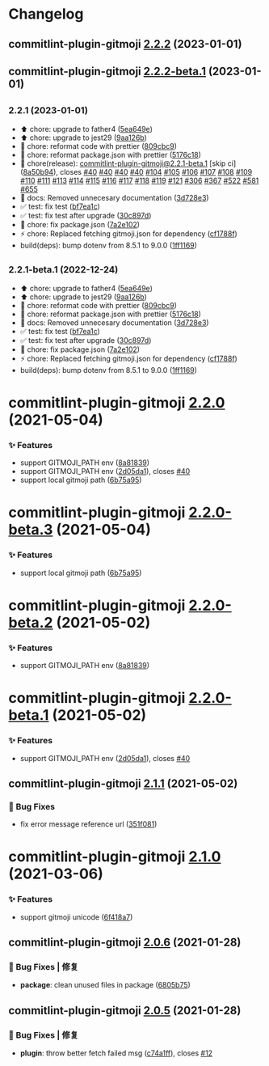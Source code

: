 # Changelog

## commitlint-plugin-gitmoji [2.2.2](https://github.com/arvinxx/gitmoji-commit-workflow/compare/commitlint-plugin-gitmoji@2.2.1...commitlint-plugin-gitmoji@2.2.2) (2023-01-01)

## commitlint-plugin-gitmoji [2.2.2-beta.1](https://github.com/arvinxx/commitlint-config-gitmoji/compare/commitlint-plugin-gitmoji@2.2.1...commitlint-plugin-gitmoji@2.2.2-beta.1) (2023-01-01)

## <small>2.2.1 (2023-01-01)</small>

- :arrow_up: chore: upgrade to father4 ([5ea649e](https://github.com/arvinxx/commitlint-config-gitmoji/commit/5ea649e))
- :arrow_up: chore: upgrade to jest29 ([9aa126b](https://github.com/arvinxx/commitlint-config-gitmoji/commit/9aa126b))
- :art: chore: reformat code with prettier ([809cbc9](https://github.com/arvinxx/commitlint-config-gitmoji/commit/809cbc9))
- :art: chore: reformat package.json with prettier ([5176c18](https://github.com/arvinxx/commitlint-config-gitmoji/commit/5176c18))
- :bookmark: chore(release): commitlint-plugin-gitmoji@2.2.1-beta.1 [skip ci] ([8a50b94](https://github.com/arvinxx/commitlint-config-gitmoji/commit/8a50b94)), closes [#40](https://github.com/arvinxx/commitlint-config-gitmoji/issues/40) [#40](https://github.com/arvinxx/commitlint-config-gitmoji/issues/40) [#40](https://github.com/arvinxx/commitlint-config-gitmoji/issues/40) [#40](https://github.com/arvinxx/commitlint-config-gitmoji/issues/40) [#104](https://github.com/arvinxx/commitlint-config-gitmoji/issues/104) [#105](https://github.com/arvinxx/commitlint-config-gitmoji/issues/105) [#106](https://github.com/arvinxx/commitlint-config-gitmoji/issues/106) [#107](https://github.com/arvinxx/commitlint-config-gitmoji/issues/107) [#108](https://github.com/arvinxx/commitlint-config-gitmoji/issues/108) [#109](https://github.com/arvinxx/commitlint-config-gitmoji/issues/109) [#110](https://github.com/arvinxx/commitlint-config-gitmoji/issues/110) [#111](https://github.com/arvinxx/commitlint-config-gitmoji/issues/111) [#113](https://github.com/arvinxx/commitlint-config-gitmoji/issues/113) [#114](https://github.com/arvinxx/commitlint-config-gitmoji/issues/114) [#115](https://github.com/arvinxx/commitlint-config-gitmoji/issues/115) [#116](https://github.com/arvinxx/commitlint-config-gitmoji/issues/116) [#117](https://github.com/arvinxx/commitlint-config-gitmoji/issues/117) [#118](https://github.com/arvinxx/commitlint-config-gitmoji/issues/118) [#119](https://github.com/arvinxx/commitlint-config-gitmoji/issues/119) [#121](https://github.com/arvinxx/commitlint-config-gitmoji/issues/121) [#306](https://github.com/arvinxx/commitlint-config-gitmoji/issues/306) [#367](https://github.com/arvinxx/commitlint-config-gitmoji/issues/367) [#522](https://github.com/arvinxx/commitlint-config-gitmoji/issues/522) [#581](https://github.com/arvinxx/commitlint-config-gitmoji/issues/581) [#655](https://github.com/arvinxx/commitlint-config-gitmoji/issues/655)
- :memo: docs: Removed unnecesary documentation ([3d728e3](https://github.com/arvinxx/commitlint-config-gitmoji/commit/3d728e3))
- :white_check_mark: test: fix test ([bf7ea1c](https://github.com/arvinxx/commitlint-config-gitmoji/commit/bf7ea1c))
- :white_check_mark: test: fix test after upgrade ([30c897d](https://github.com/arvinxx/commitlint-config-gitmoji/commit/30c897d))
- :wrench: chore: fix package.json ([7a2e102](https://github.com/arvinxx/commitlint-config-gitmoji/commit/7a2e102))
- :zap: chore: Replaced fetching gitmoji.json for dependency ([cf1788f](https://github.com/arvinxx/commitlint-config-gitmoji/commit/cf1788f))
- build(deps): bump dotenv from 8.5.1 to 9.0.0 ([1ff1169](https://github.com/arvinxx/commitlint-config-gitmoji/commit/1ff1169))

## <small>2.2.1-beta.1 (2022-12-24)</small>

- :arrow_up: chore: upgrade to father4 ([5ea649e](https://github.com/arvinxx/commitlint-config-gitmoji/commit/5ea649e))
- :arrow_up: chore: upgrade to jest29 ([9aa126b](https://github.com/arvinxx/commitlint-config-gitmoji/commit/9aa126b))
- :art: chore: reformat code with prettier ([809cbc9](https://github.com/arvinxx/commitlint-config-gitmoji/commit/809cbc9))
- :art: chore: reformat package.json with prettier ([5176c18](https://github.com/arvinxx/commitlint-config-gitmoji/commit/5176c18))
- :memo: docs: Removed unnecesary documentation ([3d728e3](https://github.com/arvinxx/commitlint-config-gitmoji/commit/3d728e3))
- :white_check_mark: test: fix test ([bf7ea1c](https://github.com/arvinxx/commitlint-config-gitmoji/commit/bf7ea1c))
- :white_check_mark: test: fix test after upgrade ([30c897d](https://github.com/arvinxx/commitlint-config-gitmoji/commit/30c897d))
- :wrench: chore: fix package.json ([7a2e102](https://github.com/arvinxx/commitlint-config-gitmoji/commit/7a2e102))
- :zap: chore: Replaced fetching gitmoji.json for dependency ([cf1788f](https://github.com/arvinxx/commitlint-config-gitmoji/commit/cf1788f))
- build(deps): bump dotenv from 8.5.1 to 9.0.0 ([1ff1169](https://github.com/arvinxx/commitlint-config-gitmoji/commit/1ff1169))

# commitlint-plugin-gitmoji [2.2.0](https://github.com/arvinxx/commitlint-config-gitmoji/compare/commitlint-plugin-gitmoji@2.1.1...commitlint-plugin-gitmoji@2.2.0) (2021-05-04)

### ✨ Features

- support GITMOJI_PATH env ([8a81839](https://github.com/arvinxx/commitlint-config-gitmoji/commit/8a81839))
- support GITMOJI_PATH env ([2d05da1](https://github.com/arvinxx/commitlint-config-gitmoji/commit/2d05da1)), closes [#40](https://github.com/arvinxx/commitlint-config-gitmoji/issues/40)
- support local gitmoji path ([6b75a95](https://github.com/arvinxx/commitlint-config-gitmoji/commit/6b75a95))

# commitlint-plugin-gitmoji [2.2.0-beta.3](https://github.com/arvinxx/commitlint-config-gitmoji/compare/commitlint-plugin-gitmoji@2.2.0-beta.2...commitlint-plugin-gitmoji@2.2.0-beta.3) (2021-05-04)

### ✨ Features

- support local gitmoji path ([6b75a95](https://github.com/arvinxx/commitlint-config-gitmoji/commit/6b75a95))

# commitlint-plugin-gitmoji [2.2.0-beta.2](https://github.com/arvinxx/commitlint-config-gitmoji/compare/commitlint-plugin-gitmoji@2.2.0-beta.1...commitlint-plugin-gitmoji@2.2.0-beta.2) (2021-05-02)

### ✨ Features

- support GITMOJI_PATH env ([8a81839](https://github.com/arvinxx/commitlint-config-gitmoji/commit/8a81839))

# commitlint-plugin-gitmoji [2.2.0-beta.1](https://github.com/arvinxx/commitlint-config-gitmoji/compare/commitlint-plugin-gitmoji@2.1.0...commitlint-plugin-gitmoji@2.2.0-beta.1) (2021-05-02)

### ✨ Features

- support GITMOJI_PATH env ([2d05da1](https://github.com/arvinxx/commitlint-config-gitmoji/commit/2d05da1)), closes [#40](https://github.com/arvinxx/commitlint-config-gitmoji/issues/40)

## commitlint-plugin-gitmoji [2.1.1](https://github.com/arvinxx/commitlint-config-gitmoji/compare/commitlint-plugin-gitmoji@2.1.0...commitlint-plugin-gitmoji@2.1.1) (2021-05-02)

### 🐛 Bug Fixes

- fix error message reference url ([351f081](https://github.com/arvinxx/commitlint-config-gitmoji/commit/351f081))

# commitlint-plugin-gitmoji [2.1.0](https://github.com/arvinxx/commitlint-config-gitmoji/compare/commitlint-plugin-gitmoji@2.0.6...commitlint-plugin-gitmoji@2.1.0) (2021-03-06)

### ✨ Features

- support gitmoji unicode ([6f418a7](https://github.com/arvinxx/commitlint-config-gitmoji/commit/6f418a7))

## commitlint-plugin-gitmoji [2.0.6](https://github.com/arvinxx/commitlint-config-gitmoji/compare/commitlint-plugin-gitmoji@2.0.5...commitlint-plugin-gitmoji@2.0.6) (2021-01-28)

### 🐛 Bug Fixes | 修复

- **package**: clean unused files in package ([6805b75](https://github.com/arvinxx/commitlint-config-gitmoji/commit/6805b75))

## commitlint-plugin-gitmoji [2.0.5](https://github.com/arvinxx/commitlint-config-gitmoji/compare/commitlint-plugin-gitmoji@2.0.4...commitlint-plugin-gitmoji@2.0.5) (2021-01-28)

### 🐛 Bug Fixes | 修复

- **plugin**: throw better fetch failed msg ([c74a1ff](https://github.com/arvinxx/commitlint-config-gitmoji/commit/c74a1ff)), closes [#12](https://github.com/arvinxx/commitlint-config-gitmoji/issues/12)
